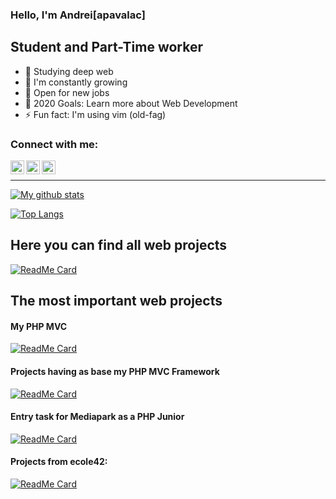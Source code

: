 ### Hello, I'm Andrei[apavalac]

## Student and Part-Time worker
- 🔭 Studying deep web
- 🌱 I'm  constantly growing
- 👯 Open for new jobs
- 🥅 2020 Goals: Learn more about Web Development
- ⚡ Fun fact: I'm using vim (old-fag)

### Connect with me:

[<img align="left" alt="MrLonelly | Twitter" width="22px" src="https://cdn.jsdelivr.net/npm/simple-icons@v3/icons/twitter.svg" />][twitter]
[<img align="left" alt="MrLonelly | Instagram" width="22px" src="https://cdn.jsdelivr.net/npm/simple-icons@v3/icons/instagram.svg" />][instagram]
[<img align="left" alt="MrLonelly | Instagram" width="22px" src="https://cdn.jsdelivr.net/npm/simple-icons@v3/icons/hackerrank.svg" />][hackerrank]

<br />

---

[![My github stats](https://github-readme-stats.vercel.app/api?username=apavalac)](https://github.com/apavalac)

[![Top Langs](https://github-readme-stats.vercel.app/api/top-langs/?username=apavalac)](https://github.com/apavalac)

## Here you can find all web projects
[![ReadMe Card](https://github-readme-stats.vercel.app/api/pin/?username=apavalac&repo=webdev)](https://github.com/apavalac/webdev)

## The most important web projects

#### My PHP MVC
[![ReadMe Card](https://github-readme-stats.vercel.app/api/pin/?username=apavalac&repo=lonellymvc)](https://github.com/apavalac/lonellymvc)

#### Projects having as base my PHP MVC Framework
[![ReadMe Card](https://github-readme-stats.vercel.app/api/pin/?username=apavalac&repo=sharepostapp)](https://github.com/apavalac/sharepostapp)

#### Entry task for Mediapark as a PHP Junior
[![ReadMe Card](https://github-readme-stats.vercel.app/api/pin/?username=apavalac&repo=holyuugle)](https://github.com/apavalac/holyuugle)

#### Projects from ecole42:
   [![ReadMe Card](https://github-readme-stats.vercel.app/api/pin/?username=apavalac&repo=ft_minishop)](https://github.com/apavalac/ft_minishop)



[twitter]: https://twitter.com/mr_l0n3lly
[instagram]: https://www.instagram.com/apavalac/
[hackerrank]: https://www.hackerrank.com/mrl0n3lly
